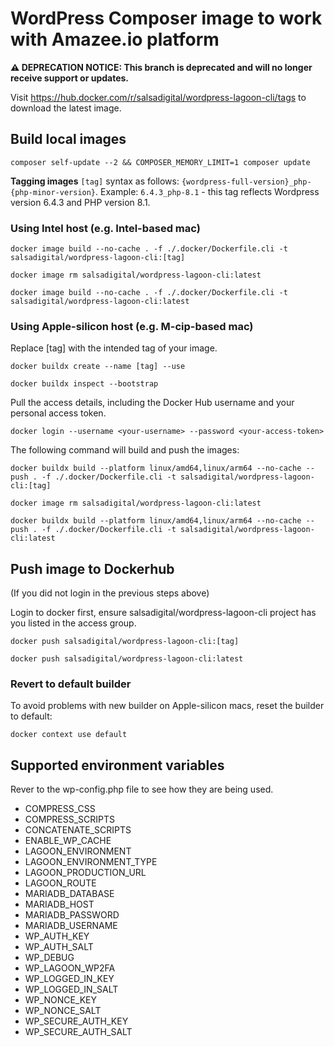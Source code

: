 # WordPress Composer image to work with Amazee.io platform

**⚠️ DEPRECATION NOTICE: This branch is deprecated and will no longer receive support or updates.**

Visit https://hub.docker.com/r/salsadigital/wordpress-lagoon-cli/tags to 
download the latest image.

## Build local images

`composer self-update --2 && COMPOSER_MEMORY_LIMIT=1 composer update`

**Tagging images**
`[tag]` syntax as follows: `{wordpress-full-version}_php-{php-minor-version}`. Example: `6.4.3_php-8.1` - this tag reflects
Wordpress version 6.4.3 and PHP version 8.1.

### Using Intel host (e.g. Intel-based mac)


`docker image build --no-cache . -f ./.docker/Dockerfile.cli -t salsadigital/wordpress-lagoon-cli:[tag]`

`docker image rm salsadigital/wordpress-lagoon-cli:latest`

`docker image build --no-cache . -f ./.docker/Dockerfile.cli -t salsadigital/wordpress-lagoon-cli:latest`

### Using Apple-silicon host (e.g. M-cip-based mac)

Replace [tag] with the intended tag of your image.

`docker buildx create --name [tag] --use`

`docker buildx inspect --bootstrap`

Pull the access details, including the Docker Hub username and your personal access token.

`docker login --username <your-username> --password <your-access-token>`

The following command will build and push the images:

`docker buildx build --platform linux/amd64,linux/arm64 --no-cache --push . -f ./.docker/Dockerfile.cli -t salsadigital/wordpress-lagoon-cli:[tag]`

`docker image rm salsadigital/wordpress-lagoon-cli:latest`

`docker buildx build --platform linux/amd64,linux/arm64 --no-cache --push . -f ./.docker/Dockerfile.cli -t salsadigital/wordpress-lagoon-cli:latest`

## Push image to Dockerhub
(If you did not login in the previous steps above)

Login to docker first, ensure salsadigital/wordpress-lagoon-cli project
has you listed in the access group.

`docker push salsadigital/wordpress-lagoon-cli:[tag]`

`docker push salsadigital/wordpress-lagoon-cli:latest`

### Revert to default builder

To avoid problems with new builder on Apple-silicon macs, reset the builder to default:

`docker context use default`

## Supported environment variables

Rever to the wp-config.php file to see how they are being used.

* COMPRESS_CSS
* COMPRESS_SCRIPTS
* CONCATENATE_SCRIPTS
* ENABLE_WP_CACHE
* LAGOON_ENVIRONMENT
* LAGOON_ENVIRONMENT_TYPE
* LAGOON_PRODUCTION_URL
* LAGOON_ROUTE
* MARIADB_DATABASE
* MARIADB_HOST
* MARIADB_PASSWORD
* MARIADB_USERNAME
* WP_AUTH_KEY
* WP_AUTH_SALT
* WP_DEBUG
* WP_LAGOON_WP2FA
* WP_LOGGED_IN_KEY
* WP_LOGGED_IN_SALT
* WP_NONCE_KEY
* WP_NONCE_SALT
* WP_SECURE_AUTH_KEY
* WP_SECURE_AUTH_SALT

